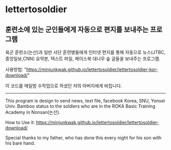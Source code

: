 ﻿# lettertosoldier

## 훈련소에 있는 군인들에게 자동으로 편지를 보내주는 프로그램

 육군 훈련소(논산)과 일반 사단 훈련병들에게 인터넷 편지를 통해 자동으로 뉴스(JTBC, 중앙일보,CNN) 요약본, 텍스트 파일, 페이스북 대나무 숲 글들을 보내주는 프로그램.

사용방법: "https://minjunkwak.github.io/lettertosoldier/lettertosoldier-kor-download/"

이 코드를 매일밤 수작업으로 하셨던 저의 아버지에게 바칩니다.

--------------------------------------------

This program is design to send news, text file, facebook Korea, SNU, Yonsei Univ. Bamboo status to the soldiers who are in the ROKA Basic Training Academy in Nonsan(논산).

How to Use it: https://minjunkwak.github.io/lettertosoldier/lettertosoldier-download/

Special thanks to my father, who has done this every night for his son with his bare hand.
